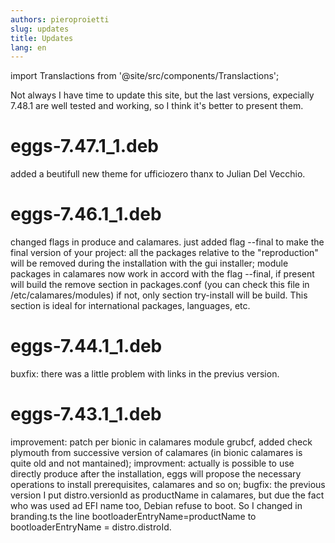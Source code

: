 ```yaml
---
authors: pieroproietti
slug: updates
title: Updates
lang: en
---
```

import Translactions from '@site/src/components/Translactions';

<Translactions path="blog/updates"/>

Not always I have time to update this site, but the last versions, expecially 7.48.1 are well tested and working, so I think it's better to present them. 

# eggs-7.47.1_1.deb
added a beutifull new theme for ufficiozero thanx to Julian Del Vecchio.

# eggs-7.46.1_1.deb
changed flags in produce and calamares. just added flag --final to make the final version of your project: all the packages relative to the "reproduction" will be removed during the installation with the gui installer;
module packages in calamares now work in accord with the flag --final, if present will build the remove section in packages.conf (you can check this file in /etc/calamares/modules) if not, only section try-install will be build. This section is ideal for international packages, languages, etc.

# eggs-7.44.1_1.deb
buxfix: there was a little problem with links in the previus version.

# eggs-7.43.1_1.deb
improvement: patch per bionic in calamares module grubcf, added check plymouth from successive version of calamares (in bionic calamares is quite old and not mantained);
improvment: actually is possible to use directly produce after the installation, eggs will propose the necessary operations to install prerequisites, calamares and so on;
bugfix: the previous version I put distro.versionId as productName in calamares, but due the fact who was used ad EFI name too, Debian refuse to boot. So I changed in branding.ts the line bootloaderEntryName=productName to bootloaderEntryName = distro.distroId.
